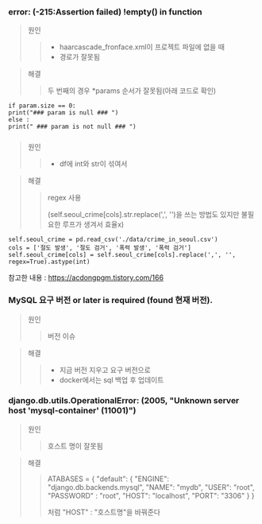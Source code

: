 ### error: (-215:Assertion failed) !empty() in function
> 원인
>>- haarcascade_fronface.xml이 프로젝트 파일에 없을 때
>>- 경로가 잘못됨

> 해결
>> 두 번째의 경우 *params 순서가 잘못됨(아래 코드로 확인) 
> 
    if param.size == 0:
    print("### param is null ### ")
    else :
    print(" ### param is not null ### ")

### 
> 원인
>>- df에 int와 str이 섞여서

> 해결
>>  regex 사용 <p> (self.seoul_crime[cols].str.replace(',', '')을 쓰는 방법도 있지만 불필요한 루프가 생겨서 효율x)
> 
    self.seoul_crime = pd.read_csv('./data/crime_in_seoul.csv')
    cols = ['절도 발생', '절도 검거', '폭력 발생', '폭력 검거']
    self.seoul_crime[cols] = self.seoul_crime[cols].replace(',', '', regex=True).astype(int)
참고한 내용 : <a href>https://acdongpgm.tistory.com/166

### MySQL 요구 버전 or later is required (found 현재 버전).
> 원인 
>> 버전 이슈

> 해결
>> - 지금 버전 지우고 요구 버전으로
>> - docker에서는 sql 백업 후 업데이트 

### django.db.utils.OperationalError: (2005, "Unknown server host 'mysql-container' (11001)")
> 원인
>> 호스트 명이 잘못됨

> 해결
>>  ATABASES = {
    "default": {
        "ENGINE": "django.db.backends.mysql",
        "NAME": "mydb",
        "USER": "root",
        "PASSWORD" : "root",
        "HOST": "localhost",
        "PORT": "3306"
    }
}<p>처럼 "HOST" : "호스트명"을 바꿔준다